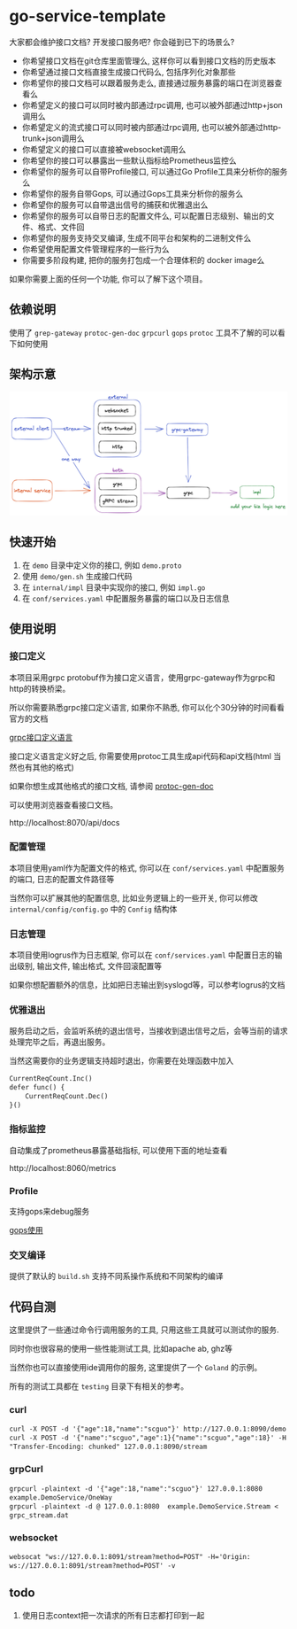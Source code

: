 # go-service-template

大家都会维护接口文档? 开发接口服务吧? 你会碰到已下的场景么?

* 你希望接口文档在git仓库里面管理么, 这样你可以看到接口文档的历史版本
* 你希望通过接口文档直接生成接口代码么, 包括序列化对象那些
* 你希望你的接口文档可以跟着服务走么, 直接通过服务暴露的端口在浏览器查看么
* 你希望定义的接口可以同时被内部通过rpc调用, 也可以被外部通过http+json调用么
* 你希望定义的流式接口可以同时被内部通过rpc调用, 也可以被外部通过http-trunk+json调用么
* 你希望定义的接口可以直接被websocket调用么
* 你希望你的接口可以暴露出一些默认指标给Prometheus监控么
* 你希望你的服务可以自带Profile接口, 可以通过Go Profile工具来分析你的服务么
* 你希望你的服务自带Gops, 可以通过Gops工具来分析你的服务么
* 你希望你的服务可以自带退出信号的捕获和优雅退出么
* 你希望你的服务可以自带日志的配置文件么, 可以配置日志级别、输出的文件、格式、文件回
* 你希望你的服务支持交叉编译, 生成不同平台和架构的二进制文件么
* 你希望使用配置文件管理程序的一些行为么
* 你需要多阶段构建, 把你的服务打包成一个合理体积的 docker image么

如果你需要上面的任何一个功能, 你可以了解下这个项目。

## 依赖说明

使用了 `grep-gateway` `protoc-gen-doc` `grpcurl` `gops` `protoc` 工具不了解的可以看下如何使用

## 架构示意

![架构示意](./docs/arch.png)

## 快速开始

1. 在 `demo` 目录中定义你的接口, 例如 `demo.proto`
2. 使用 `demo/gen.sh` 生成接口代码
3. 在 `internal/impl` 目录中实现你的接口, 例如 `impl.go`
4. 在 `conf/services.yaml` 中配置服务暴露的端口以及日志信息

## 使用说明

### 接口定义

本项目采用grpc protobuf作为接口定义语言，使用grpc-gateway作为grpc和http的转换桥梁。

所以你需要熟悉grpc接口定义语言, 如果你不熟悉, 你可以化个30分钟的时间看看官方的文档

[grpc接口定义语言](https://developers.google.com/protocol-buffers/docs/proto3)

接口定义语言定义好之后, 你需要使用protoc工具生成api代码和api文档(html 当然也有其他的格式)

如果你想生成其他格式的接口文档, 请参阅 [protoc-gen-doc](https://github.com/pseudomuto/protoc-gen-doc)

可以使用浏览器查看接口文档。

http://localhost:8070/api/docs

### 配置管理

本项目使用yaml作为配置文件的格式, 你可以在 `conf/services.yaml` 中配置服务的端口, 日志的配置文件路径等

当然你可以扩展其他的配置信息, 比如业务逻辑上的一些开关, 你可以修改 `internal/config/config.go` 中的 `Config` 结构体

### 日志管理

本项目使用logrus作为日志框架, 你可以在 `conf/services.yaml` 中配置日志的输出级别, 输出文件, 输出格式, 文件回滚配置等

如果你想配置额外的信息，比如把日志输出到syslogd等，可以参考logrus的文档

### 优雅退出

服务启动之后，会监听系统的退出信号，当接收到退出信号之后，会等当前的请求处理完毕之后，再退出服务。

当然这需要你的业务逻辑支持超时退出，你需要在处理函数中加入
    
```
CurrentReqCount.Inc()
defer func() {
    CurrentReqCount.Dec()
}()
```

### 指标监控

自动集成了prometheus暴露基础指标, 可以使用下面的地址查看

http://localhost:8060/metrics

### Profile

支持gops来debug服务

[gops使用](https://github.com/google/gops)

### 交叉编译

提供了默认的 `build.sh` 支持不同系操作系统和不同架构的编译

## 代码自测

这里提供了一些通过命令行调用服务的工具, 只用这些工具就可以测试你的服务.

同时你也很容易的使用一些性能测试工具, 比如apache ab, ghz等

当然你也可以直接使用ide调用你的服务, 这里提供了一个 `Goland` 的示例。

所有的测试工具都在 `testing` 目录下有相关的参考。

### curl

```shell
curl -X POST -d '{"age":18,"name":"scguo"}' http://127.0.0.1:8090/demo
curl -X POST -d '{"name":"scguo","age":1}{"name":"scguo","age":18}' -H "Transfer-Encoding: chunked" 127.0.0.1:8090/stream
```

### grpCurl
```shell
grpcurl -plaintext -d '{"age":18,"name":"scguo"}' 127.0.0.1:8080 example.DemoService/OneWay
grpcurl -plaintext -d @ 127.0.0.1:8080  example.DemoService.Stream < grpc_stream.dat
```

### websocket

```shell
websocat "ws://127.0.0.1:8091/stream?method=POST" -H='Origin: ws://127.0.0.1:8091/stream?method=POST' -v
```

## todo

1. 使用日志context把一次请求的所有日志都打印到一起
